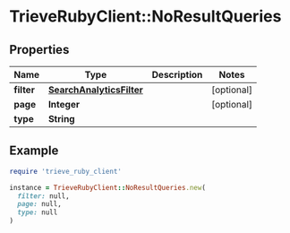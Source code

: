 # TrieveRubyClient::NoResultQueries

## Properties

| Name | Type | Description | Notes |
| ---- | ---- | ----------- | ----- |
| **filter** | [**SearchAnalyticsFilter**](SearchAnalyticsFilter.md) |  | [optional] |
| **page** | **Integer** |  | [optional] |
| **type** | **String** |  |  |

## Example

```ruby
require 'trieve_ruby_client'

instance = TrieveRubyClient::NoResultQueries.new(
  filter: null,
  page: null,
  type: null
)
```

